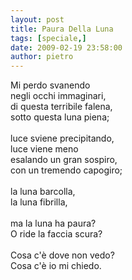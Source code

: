 ```yaml
---
layout: post
title: Paura Della Luna
tags: [speciale,]
date: 2009-02-19 23:58:00
author: pietro
---
```

Mi perdo svanendo<br/>negli occhi immaginari,<br/>di questa terribile falena,<br/>sotto questa luna piena;<br/><br/>luce sviene precipitando,<br/>luce viene meno<br/>esalando un gran sospiro,<br/>con un tremendo capogiro;<br/><br/>la luna barcolla,<br/>la luna fibrilla,<br/><br/>ma la luna ha paura?<br/>O ride la faccia scura?<br/><br/>Cosa c'è dove non vedo?<br/>Cosa c'è io mi chiedo.
